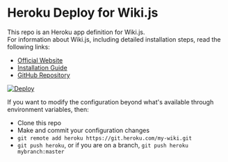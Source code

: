 # Heroku Deploy for Wiki.js

This repo is an Heroku app definition for Wiki.js.  
For information about Wiki.js, including detailed installation steps, read the following links:

- [Official Website](https://wiki.js.org/)
- [Installation Guide](https://wiki.js.org/get-started.html)
- [GitHub Repository](https://github.com/Requarks/wiki)

[![Deploy](https://www.herokucdn.com/deploy/button.svg)](https://heroku.com/deploy?template=https://github.com/DaveThe/wiki-heroku)

If you want to modify the configuration beyond what's available through environment variables, then:
* Clone this repo
* Make and commit your configuration changes
* `git remote add heroku https://git.heroku.com/my-wiki.git`
* `git push heroku`, or if you are on a branch, `git push heroku mybranch:master`
